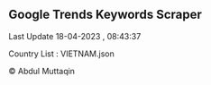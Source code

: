 

## Google Trends Keywords Scraper 
 
Last Update 18-04-2023 , 08:43:37

Country List :
VIETNAM.json



© Abdul Muttaqin 
